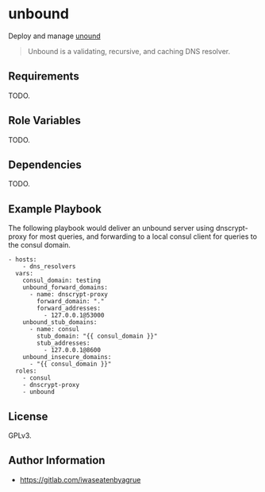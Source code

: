 unbound
=========

Deploy and manage [unound](https://unbound.net/index.html)

> Unbound is a validating, recursive, and caching DNS resolver.

Requirements
------------

TODO.

Role Variables
--------------

TODO.

Dependencies
------------

TODO.

Example Playbook
----------------

The following playbook would deliver an unbound server using dnscrypt-proxy
for most queries, and forwarding to a local consul client for queries
to the consul domain.

```
- hosts:
    - dns_resolvers
  vars:
    consul_domain: testing
    unbound_forward_domains:
      - name: dnscrypt-proxy
        forward_domain: "."
        forward_addresses:
          - 127.0.0.1@53000
    unbound_stub_domains:
      - name: consul
        stub_domain: "{{ consul_domain }}"
        stub_addresses:
          - 127.0.0.1@8600
    unbound_insecure_domains:
      - "{{ consul_domain }}"
  roles:
    - consul
    - dnscrypt-proxy
    - unbound

```

License
-------

GPLv3.

Author Information
------------------

* https://gitlab.com/iwaseatenbyagrue
